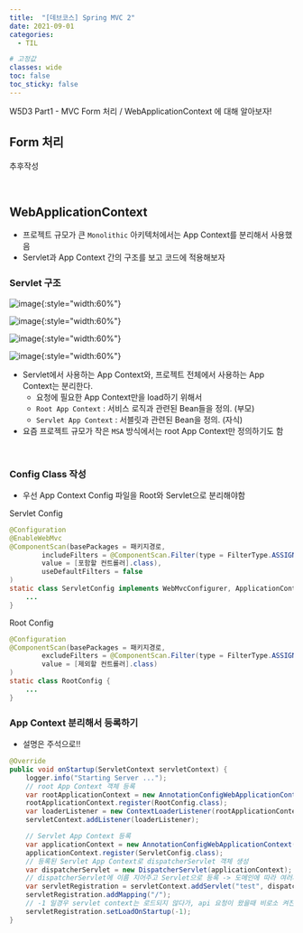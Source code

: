 ```yaml
---
title:  "[데브코스] Spring MVC 2"
date: 2021-09-01
categories: 
  - TIL

# 고정값
classes: wide
toc: false
toc_sticky: false
---
```


W5D3 Part1 - MVC Form 처리 / WebApplicationContext 에 대해 알아보자!


## Form 처리

추후작성

<br>

## WebApplicationContext

- 프로젝트 규모가 큰 `Monolithic` 아키텍처에서는 App Context를 분리해서 사용했음
- Servlet과 App Context 간의 구조를 보고 코드에 적용해보자

### Servlet 구조

![image](https://user-images.githubusercontent.com/71180414/131707216-72e31361-56a2-477a-8124-a9b22ff9401f.png){:style="width:60%"}

![image](https://user-images.githubusercontent.com/71180414/131708054-a7f310ac-4984-4e5b-93a5-d63096ce43fa.png){:style="width:60%"}

![image](https://user-images.githubusercontent.com/71180414/131708271-b2bf8520-e04f-4337-972d-af8be4c95f01.png){:style="width:60%"}

![image](https://user-images.githubusercontent.com/71180414/131708298-66bfb2ed-9996-4aaa-86e3-98f9d414208e.png){:style="width:60%"}

- Servlet에서 사용하는 App Context와, 프로젝트 전체에서 사용하는 App Context는 분리한다.
    - 요청에 필요한 App Context만을 load하기 위해서
    - `Root App Context` : 서비스 로직과 관련된 Bean들을 정의. (부모)
    - `Servlet App Context` : 서블릿과 관련된 Bean을 정의. (자식)
- 요즘 프로젝트 규모가 작은 `MSA` 방식에서는 root App Context만 정의하기도 함

<br>

### Config Class 작성

- 우선 App Context Config 파일을 Root와 Servlet으로 분리해야함

<div class="sub_title">Servlet Config</div>

```java
@Configuration
@EnableWebMvc
@ComponentScan(basePackages = 패키지경로,
        includeFilters = @ComponentScan.Filter(type = FilterType.ASSIGNABLE_TYPE, 
        value = [포함할 컨트롤러].class),
        useDefaultFilters = false
)
static class ServletConfig implements WebMvcConfigurer, ApplicationContextAware {
    ...
}
```

<div class="sub_title">Root Config</div>

```java
@Configuration
@ComponentScan(basePackages = 패키지경로,
        excludeFilters = @ComponentScan.Filter(type = FilterType.ASSIGNABLE_TYPE, 
        value = [제외할 컨트롤러].class)
)
static class RootConfig {
    ...
}
```

### App Context 분리해서 등록하기

- 설명은 주석으로!!

```java
@Override
public void onStartup(ServletContext servletContext) {
    logger.info("Starting Server ...");
    // root App Context 객체 등록
    var rootApplicationContext = new AnnotationConfigWebApplicationContext();
    rootApplicationContext.register(RootConfig.class);
    var loaderListener = new ContextLoaderListener(rootApplicationContext);
    servletContext.addListener(loaderListener);

    // Servlet App Context 등록
    var applicationContext = new AnnotationConfigWebApplicationContext();
    applicationContext.register(ServletConfig.class);
    // 등록된 Servlet App Context로 dispatcherServlet 객체 생성
    var dispatcherServlet = new DispatcherServlet(applicationContext);
    // dispatcherServlet에 이름 지어주고 Servlet으로 등록 -> 도메인에 따라 여러개를 등록 가능
    var servletRegistration = servletContext.addServlet("test", dispatcherServlet);
    servletRegistration.addMapping("/");
    // -1 일경우 servlet context는 로드되지 않다가, api 요청이 왔을때 비로소 켜진다
    servletRegistration.setLoadOnStartup(-1);   
}
```

<br>

